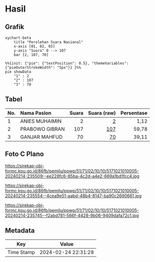 # Hasil

## Grafik

```mermaid
xychart-beta
    title "Perolehan Suara Nasional"
    x-axis [01, 02, 03]
    y-axis "Suara" 0 --> 107
    bar [2, 107, 70]
```

```mermaid
%%{init: {"pie": {"textPosition": 0.5}, "themeVariables": {"pieOuterStrokeWidth": "5px"}} }%%
pie showData
    "1" : 2
    "2" : 107
    "3" : 70
```

## Tabel

| No. | Nama Paslon    | Suara | Suara (raw) | Persentase |
|:--- |:-------------- | -----:| -----------:| ----------:|
| 1   | ANIES MUHAIMIN | 2     | [2][p-1]    | 1,12       |
| 2   | PRABOWO GIBRAN | 107   | [107][p-2]  | 59,78      |
| 3   | GANJAR MAHFUD  | 70    | [70][p-3]   | 39,11      |


[p-1]: https://github.com/gigit-pemilu/pemilu-2024/blob/main/pilpres/hitung-suara/sub/51-bali/sub/71-kota-denpasar/sub/02-denpasar-timur/sub/1010-dangin-puri/sub/005-tps/sub/paslon-1.txt
[p-2]: https://github.com/gigit-pemilu/pemilu-2024/blob/main/pilpres/hitung-suara/sub/51-bali/sub/71-kota-denpasar/sub/02-denpasar-timur/sub/1010-dangin-puri/sub/005-tps/sub/paslon-2.txt
[p-3]: https://github.com/gigit-pemilu/pemilu-2024/blob/main/pilpres/hitung-suara/sub/51-bali/sub/71-kota-denpasar/sub/02-denpasar-timur/sub/1010-dangin-puri/sub/005-tps/sub/paslon-3.txt

## Foto C Plano

https://sirekap-obj-formc.kpu.go.id/86fb/pemilu/ppwp/51/71/02/10/10/5171021010005-20240214-235509--ee228fc6-85ba-4c2d-a4e2-669a1bd1fcc4.jpg

https://sirekap-obj-formc.kpu.go.id/86fb/pemilu/ppwp/51/71/02/10/10/5171021010005-20240214-235554--4cea9e51-aabd-48b4-8147-ba90c2690661.jpg

https://sirekap-obj-formc.kpu.go.id/86fb/pemilu/ppwp/51/71/02/10/10/5171021010005-20240214-235745--f2abd781-566f-4428-9b06-9409dafa72c1.jpg


## Metadata

| Key        | Value               |
| ---------- | ------------------- |
| Time Stamp | 2024-02-24 22:31:28 |



